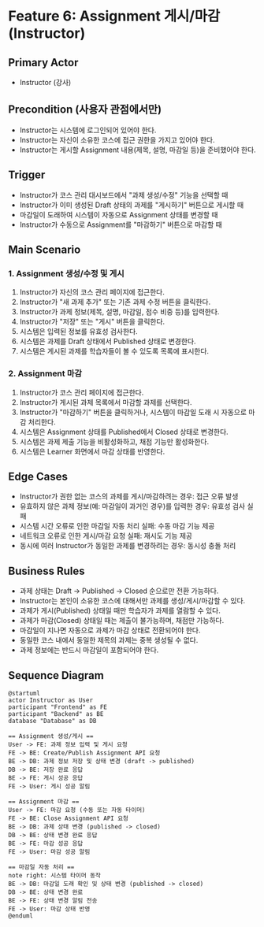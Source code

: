 # Feature 6: Assignment 게시/마감 (Instructor)

## Primary Actor
- Instructor (강사)

## Precondition (사용자 관점에서만)
- Instructor는 시스템에 로그인되어 있어야 한다.
- Instructor는 자신이 소유한 코스에 접근 권한을 가지고 있어야 한다.
- Instructor는 게시할 Assignment 내용(제목, 설명, 마감일 등)을 준비했어야 한다.

## Trigger
- Instructor가 코스 관리 대시보드에서 "과제 생성/수정" 기능을 선택할 때
- Instructor가 이미 생성된 Draft 상태의 과제를 "게시하기" 버튼으로 게시할 때
- 마감일이 도래하여 시스템이 자동으로 Assignment 상태를 변경할 때
- Instructor가 수동으로 Assignment를 "마감하기" 버튼으로 마감할 때

## Main Scenario

### 1. Assignment 생성/수정 및 게시
1. Instructor가 자신의 코스 관리 페이지에 접근한다.
2. Instructor가 "새 과제 추가" 또는 기존 과제 수정 버튼을 클릭한다.
3. Instructor가 과제 정보(제목, 설명, 마감일, 점수 비중 등)를 입력한다.
4. Instructor가 "저장" 또는 "게시" 버튼을 클릭한다.
5. 시스템은 입력된 정보를 유효성 검사한다.
6. 시스템은 과제를 Draft 상태에서 Published 상태로 변경한다.
7. 시스템은 게시된 과제를 학습자들이 볼 수 있도록 목록에 표시한다.

### 2. Assignment 마감
1. Instructor가 코스 관리 페이지에 접근한다.
2. Instructor가 게시된 과제 목록에서 마감할 과제를 선택한다.
3. Instructor가 "마감하기" 버튼을 클릭하거나, 시스템이 마감일 도래 시 자동으로 마감 처리한다.
4. 시스템은 Assignment 상태를 Published에서 Closed 상태로 변경한다.
5. 시스템은 과제 제출 기능을 비활성화하고, 채점 기능만 활성화한다.
6. 시스템은 Learner 화면에서 마감 상태를 반영한다.

## Edge Cases
- Instructor가 권한 없는 코스의 과제를 게시/마감하려는 경우: 접근 오류 발생
- 유효하지 않은 과제 정보(예: 마감일이 과거인 경우)를 입력한 경우: 유효성 검사 실패
- 시스템 시간 오류로 인한 마감일 자동 처리 실패: 수동 마감 기능 제공
- 네트워크 오류로 인한 게시/마감 요청 실패: 재시도 기능 제공
- 동시에 여러 Instructor가 동일한 과제를 변경하려는 경우: 동시성 충돌 처리

## Business Rules
- 과제 상태는 Draft → Published → Closed 순으로만 전환 가능하다.
- Instructor는 본인이 소유한 코스에 대해서만 과제를 생성/게시/마감할 수 있다.
- 과제가 게시(Published) 상태일 때만 학습자가 과제를 열람할 수 있다.
- 과제가 마감(Closed) 상태일 때는 제출이 불가능하며, 채점만 가능하다.
- 마감일이 지나면 자동으로 과제가 마감 상태로 전환되어야 한다.
- 동일한 코스 내에서 동일한 제목의 과제는 중복 생성될 수 없다.
- 과제 정보에는 반드시 마감일이 포함되어야 한다.

## Sequence Diagram

```plantuml
@startuml
actor Instructor as User
participant "Frontend" as FE
participant "Backend" as BE
database "Database" as DB

== Assignment 생성/게시 ==
User -> FE: 과제 정보 입력 및 게시 요청
FE -> BE: Create/Publish Assignment API 요청
BE -> DB: 과제 정보 저장 및 상태 변경 (draft -> published)
DB -> BE: 저장 완료 응답
BE -> FE: 게시 성공 응답
FE -> User: 게시 성공 알림

== Assignment 마감 ==
User -> FE: 마감 요청 (수동 또는 자동 타이머)
FE -> BE: Close Assignment API 요청
BE -> DB: 과제 상태 변경 (published -> closed)
DB -> BE: 상태 변경 완료 응답
BE -> FE: 마감 성공 응답
FE -> User: 마감 성공 알림

== 마감일 자동 처리 ==
note right: 시스템 타이머 동작
BE -> DB: 마감일 도래 확인 및 상태 변경 (published -> closed)
DB -> BE: 상태 변경 완료
BE -> FE: 상태 변경 알림 전송
FE -> User: 마감 상태 반영
@enduml
```